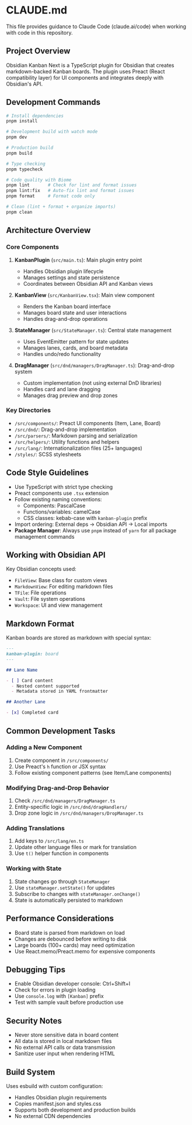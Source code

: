 # CLAUDE.md

This file provides guidance to Claude Code (claude.ai/code) when working with code in this repository.

## Project Overview

Obsidian Kanban Next is a TypeScript plugin for Obsidian that creates markdown-backed Kanban boards. The plugin uses Preact (React compatibility layer) for UI components and integrates deeply with Obsidian's API.

## Development Commands

```bash
# Install dependencies
pnpm install

# Development build with watch mode
pnpm dev

# Production build
pnpm build

# Type checking
pnpm typecheck

# Code quality with Biome
pnpm lint       # Check for lint and format issues  
pnpm lint:fix   # Auto-fix lint and format issues
pnpm format     # Format code only

# Clean (lint + format + organize imports)
pnpm clean
```

## Architecture Overview

### Core Components

1. **KanbanPlugin** (`src/main.ts`): Main plugin entry point
   - Handles Obsidian plugin lifecycle
   - Manages settings and state persistence
   - Coordinates between Obsidian API and Kanban views

2. **KanbanView** (`src/KanbanView.tsx`): Main view component
   - Renders the Kanban board interface
   - Manages board state and user interactions
   - Handles drag-and-drop operations

3. **StateManager** (`src/StateManager.ts`): Central state management
   - Uses EventEmitter pattern for state updates
   - Manages lanes, cards, and board metadata
   - Handles undo/redo functionality

4. **DragManager** (`src/dnd/managers/DragManager.ts`): Drag-and-drop system
   - Custom implementation (not using external DnD libraries)
   - Handles card and lane dragging
   - Manages drag preview and drop zones

### Key Directories

- `/src/components/`: Preact UI components (Item, Lane, Board)
- `/src/dnd/`: Drag-and-drop implementation
- `/src/parsers/`: Markdown parsing and serialization
- `/src/helpers/`: Utility functions and helpers
- `/src/lang/`: Internationalization files (25+ languages)
- `/styles/`: SCSS stylesheets

## Code Style Guidelines

- Use TypeScript with strict type checking
- Preact components use `.tsx` extension
- Follow existing naming conventions:
  - Components: PascalCase
  - Functions/variables: camelCase
  - CSS classes: kebab-case with `kanban-plugin` prefix
- Import ordering: External deps → Obsidian API → Local imports
- **Package Manager**: Always use `pnpm` instead of `yarn` for all package management commands

## Working with Obsidian API

Key Obsidian concepts used:
- `FileView`: Base class for custom views
- `MarkdownView`: For editing markdown files
- `TFile`: File operations
- `Vault`: File system operations
- `Workspace`: UI and view management

## Markdown Format

Kanban boards are stored as markdown with special syntax:
```markdown
---
kanban-plugin: board
---

## Lane Name

- [ ] Card content
  - Nested content supported
  - Metadata stored in YAML frontmatter

## Another Lane

- [x] Completed card
```

## Common Development Tasks

### Adding a New Component
1. Create component in `/src/components/`
2. Use Preact's `h` function or JSX syntax
3. Follow existing component patterns (see Item/Lane components)

### Modifying Drag-and-Drop Behavior
1. Check `/src/dnd/managers/DragManager.ts`
2. Entity-specific logic in `/src/dnd/dragHandlers/`
3. Drop zone logic in `/src/dnd/managers/DropManager.ts`

### Adding Translations
1. Add keys to `/src/lang/en.ts`
2. Update other language files or mark for translation
3. Use `t()` helper function in components

### Working with State
1. State changes go through `StateManager`
2. Use `stateManager.setState()` for updates
3. Subscribe to changes with `stateManager.onChange()`
4. State is automatically persisted to markdown

## Performance Considerations

- Board state is parsed from markdown on load
- Changes are debounced before writing to disk
- Large boards (100+ cards) may need optimization
- Use React.memo/Preact.memo for expensive components

## Debugging Tips

- Enable Obsidian developer console: Ctrl+Shift+I
- Check for errors in plugin loading
- Use `console.log` with `[Kanban]` prefix
- Test with sample vault before production use

## Security Notes

- Never store sensitive data in board content
- All data is stored in local markdown files
- No external API calls or data transmission
- Sanitize user input when rendering HTML

## Build System

Uses esbuild with custom configuration:
- Handles Obsidian plugin requirements
- Copies manifest.json and styles.css
- Supports both development and production builds
- No external CDN dependencies